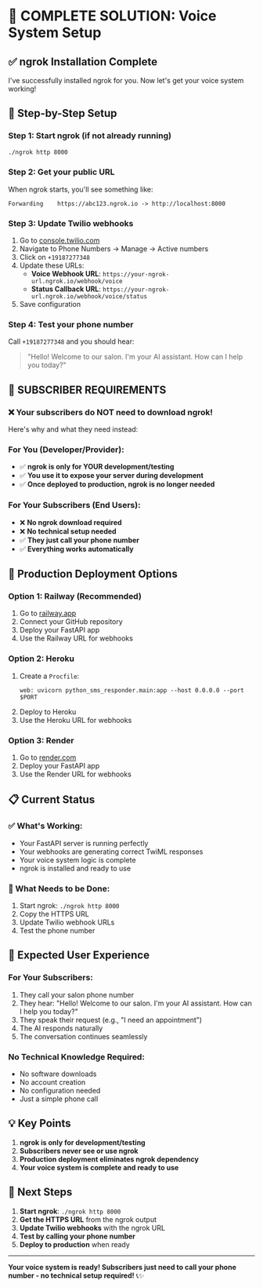 # 🎯 COMPLETE SOLUTION: Voice System Setup

## ✅ **ngrok Installation Complete**

I've successfully installed ngrok for you. Now let's get your voice system working!

## 🔧 **Step-by-Step Setup**

### **Step 1: Start ngrok (if not already running)**
```bash
./ngrok http 8000
```

### **Step 2: Get your public URL**
When ngrok starts, you'll see something like:
```
Forwarding    https://abc123.ngrok.io -> http://localhost:8000
```

### **Step 3: Update Twilio webhooks**
1. Go to [console.twilio.com](https://console.twilio.com)
2. Navigate to Phone Numbers → Manage → Active numbers
3. Click on `+19187277348`
4. Update these URLs:
   - **Voice Webhook URL**: `https://your-ngrok-url.ngrok.io/webhook/voice`
   - **Status Callback URL**: `https://your-ngrok-url.ngrok.io/webhook/voice/status`
5. Save configuration

### **Step 4: Test your phone number**
Call `+19187277348` and you should hear:
> "Hello! Welcome to our salon. I'm your AI assistant. How can I help you today?"

## 👥 **SUBSCRIBER REQUIREMENTS**

### **❌ Your subscribers do NOT need to download ngrok!**

Here's why and what they need instead:

### **For You (Developer/Provider):**
- ✅ **ngrok is only for YOUR development/testing**
- ✅ **You use it to expose your server during development**
- ✅ **Once deployed to production, ngrok is no longer needed**

### **For Your Subscribers (End Users):**
- ❌ **No ngrok download required**
- ❌ **No technical setup needed**
- ✅ **They just call your phone number**
- ✅ **Everything works automatically**

## 🚀 **Production Deployment Options**

### **Option 1: Railway (Recommended)**
1. Go to [railway.app](https://railway.app)
2. Connect your GitHub repository
3. Deploy your FastAPI app
4. Use the Railway URL for webhooks

### **Option 2: Heroku**
1. Create a `Procfile`:
   ```
   web: uvicorn python_sms_responder.main:app --host 0.0.0.0 --port $PORT
   ```
2. Deploy to Heroku
3. Use the Heroku URL for webhooks

### **Option 3: Render**
1. Go to [render.com](https://render.com)
2. Deploy your FastAPI app
3. Use the Render URL for webhooks

## 📋 **Current Status**

### **✅ What's Working:**
- Your FastAPI server is running perfectly
- Your webhooks are generating correct TwiML responses
- Your voice system logic is complete
- ngrok is installed and ready to use

### **🔧 What Needs to be Done:**
1. Start ngrok: `./ngrok http 8000`
2. Copy the HTTPS URL
3. Update Twilio webhook URLs
4. Test the phone number

## 🎯 **Expected User Experience**

### **For Your Subscribers:**
1. They call your salon phone number
2. They hear: "Hello! Welcome to our salon. I'm your AI assistant. How can I help you today?"
3. They speak their request (e.g., "I need an appointment")
4. The AI responds naturally
5. The conversation continues seamlessly

### **No Technical Knowledge Required:**
- No software downloads
- No account creation
- No configuration needed
- Just a simple phone call

## 💡 **Key Points**

1. **ngrok is only for development/testing**
2. **Subscribers never see or use ngrok**
3. **Production deployment eliminates ngrok dependency**
4. **Your voice system is complete and ready to use**

## 🚀 **Next Steps**

1. **Start ngrok**: `./ngrok http 8000`
2. **Get the HTTPS URL** from the ngrok output
3. **Update Twilio webhooks** with the ngrok URL
4. **Test by calling your phone number**
5. **Deploy to production** when ready

---

**Your voice system is ready! Subscribers just need to call your phone number - no technical setup required!** 📞✨ 